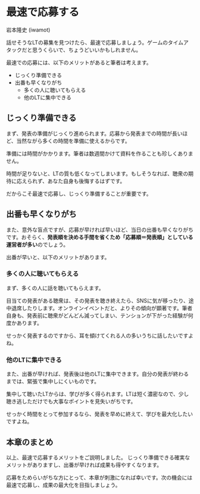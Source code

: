 # 最速で応募する

<div class="flushright">岩本隆史 (iwamot)</div>

話せそうなLTの募集を見つけたら、最速で応募しましょう。ゲームのタイムアタックだと思うくらいで、ちょうどいいかもしれません。

最速での応募には、以下のメリットがあると筆者は考えます。

* じっくり準備できる
* 出番も早くなりがち
  * 多くの人に聴いてもらえる
  * 他のLTに集中できる

## じっくり準備できる

まず、発表の準備がじっくり進められます。応募から発表までの時間が長いほど、当然ながら多くの時間を準備に使えるからです。

準備には時間がかかります。筆者は数週間かけて資料を作ることも珍しくありません。

時間が足りないと、LTの質も低くなってしまいます。もしそうなれば、聴衆の期待に応えられず、あなた自身も後悔するはずです。

だからこそ最速で応募し、じっくり準備することが重要です。

## 出番も早くなりがち

また、意外な盲点ですが、応募が早ければ早いほど、当日の出番も早くなりがちです。おそらく、**発表順を決める手間を省くため「応募順＝発表順」としている運営者が多い**のでしょう。

出番が早いと、以下のメリットがあります。

### 多くの人に聴いてもらえる

まず、多くの人に話を聴いてもらえます。

目当ての発表がある聴衆は、その発表を聴き終えたら、SNSに気が移ったり、途中退席したりします。オンラインイベントだと、よりその傾向が顕著です。筆者自身も、発表前に聴衆がどんどん減ってしまい、テンションが下がった経験が何度かあります。

せっかく発表するのですから、耳を傾けてくれる人の多いうちに話したいですよね。

### 他のLTに集中できる

また、出番が早ければ、発表後は他のLTに集中できます。自分の発表が終わるまでは、緊張で集中しにくいものです。

集中して聴いたLTからは、学びが多く得られます。LTは短く濃密なので、少し聴き逃しただけでも大事なポイントを見失いがちです。

せっかく時間をとって参加するなら、発表を早めに終えて、学びを最大化したいですよね。

## 本章のまとめ

以上、最速で応募するメリットをご説明しました。 じっくり準備できる確実なメリットがありますし、出番が早ければ成果も得やすくなります。

応募をためらいがちな方にとって、本章が刺激になれば幸いです。次の機会には最速で応募し、成果の最大化を目指しましょう。
